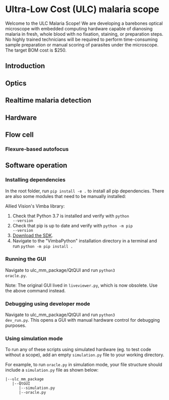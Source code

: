 # Ultra-Low Cost (ULC) malaria scope

Welcome to the ULC Malaria Scope! We are developing a barebones optical microscope with embedded computing hardware capable of dianosing malaria in fresh, whole blood with no fixation, staining, or preparation steps. No highly trained technicians will be required to perform time-consuming sample preparation or manual scoring of parasites under the microscope. The target BOM cost is $250.

## Introduction

## Optics

## Realtime malaria detection

## Hardware

## Flow cell

### Flexure-based autofocus

## Software operation

### Installing dependencies
In the root folder, run <code>pip install -e .</code> to install all pip dependencies. There are also some modules that need to be manually installed:

Allied Vision's Vimba library:
1. Check that Python 3.7 is installed and verify with <code>python --version</code>
2. Check that pip is up to date and verify with <code>python -m pip --version</code>
3. [Download the SDK](https://www.alliedvision.com/en/products/vimba-sdk/#c1497).
4. Navigate to the "VimbaPython" installation directory in a terminal and run <code>python -m pip install .</code>

### Running the GUI

Navigate to ulc_mm_package/QtQUI and run <code>python3 oracle.py</code>.

Note: The original GUI lived in <code>liveviewer.py</code>, which is now obsolete. Use the above command instead.

### Debugging using developer mode

Navigate to ulc_mm_package/QtQUI and run <code>python3 dev_run.py</code>. This opens a GUI with manual hardware control for debugging purposes.

### Using simulation mode

To run any of these scripts using simulated hardware (eg. to test code without a scope), add an empty <code>simulation.py</code> file to your working directory. 

For example, to run <code>oracle.py</code> in simulation mode, your file structure should include a <code>simulation.py</code> file as shown below:

```
|--ulc_mm_package
   |--QtGUI
      |--simulation.py
      |--oracle.py
```
